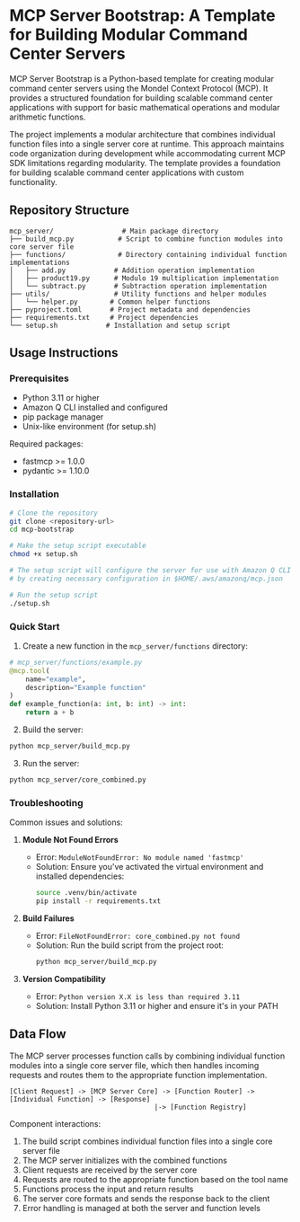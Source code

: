 # MCP Server Bootstrap: A Template for Building Modular Command Center Servers

MCP Server Bootstrap is a Python-based template for creating modular command center servers using the Mondel Context Protocol (MCP). It provides a structured foundation for building scalable command center applications with support for basic mathematical operations and modular arithmetic functions.

The project implements a modular architecture that combines individual function files into a single server core at runtime. This approach maintains code organization during development while accommodating current MCP SDK limitations regarding modularity. The template provides a foundation for building scalable command center applications with custom functionality.

## Repository Structure
```
mcp_server/                 # Main package directory
├── build_mcp.py           # Script to combine function modules into core server file
├── functions/             # Directory containing individual function implementations
│   ├── add.py            # Addition operation implementation
│   ├── product19.py      # Modulo 19 multiplication implementation
│   └── subtract.py       # Subtraction operation implementation
├── utils/                # Utility functions and helper modules
│   └── helper.py        # Common helper functions
├── pyproject.toml       # Project metadata and dependencies
├── requirements.txt     # Project dependencies
└── setup.sh            # Installation and setup script
```

## Usage Instructions
### Prerequisites
- Python 3.11 or higher
- Amazon Q CLI installed and configured
- pip package manager
- Unix-like environment (for setup.sh)

Required packages:
- fastmcp >= 1.0.0
- pydantic >= 1.10.0

### Installation

```bash
# Clone the repository
git clone <repository-url>
cd mcp-bootstrap

# Make the setup script executable
chmod +x setup.sh

# The setup script will configure the server for use with Amazon Q CLI
# by creating necessary configuration in $HOME/.aws/amazonq/mcp.json

# Run the setup script
./setup.sh
```

### Quick Start

1. Create a new function in the `mcp_server/functions` directory:

```python
# mcp_server/functions/example.py
@mcp.tool(
    name="example",
    description="Example function"
)
def example_function(a: int, b: int) -> int:
    return a + b
```

2. Build the server:

```bash
python mcp_server/build_mcp.py
```

3. Run the server:

```bash
python mcp_server/core_combined.py
```

### Troubleshooting

Common issues and solutions:

1. **Module Not Found Errors**
   - Error: `ModuleNotFoundError: No module named 'fastmcp'`
   - Solution: Ensure you've activated the virtual environment and installed dependencies:
     ```bash
     source .venv/bin/activate
     pip install -r requirements.txt
     ```

2. **Build Failures**
   - Error: `FileNotFoundError: core_combined.py not found`
   - Solution: Run the build script from the project root:
     ```bash
     python mcp_server/build_mcp.py
     ```

3. **Version Compatibility**
   - Error: `Python version X.X is less than required 3.11`
   - Solution: Install Python 3.11 or higher and ensure it's in your PATH

## Data Flow

The MCP server processes function calls by combining individual function modules into a single core server file, which then handles incoming requests and routes them to the appropriate function implementation.

```ascii
[Client Request] -> [MCP Server Core] -> [Function Router] -> [Individual Function] -> [Response]
                                    |-> [Function Registry]
```

Component interactions:
1. The build script combines individual function files into a single core server file
2. The MCP server initializes with the combined functions
3. Client requests are received by the server core
4. Requests are routed to the appropriate function based on the tool name
5. Functions process the input and return results
6. The server core formats and sends the response back to the client
7. Error handling is managed at both the server and function levels